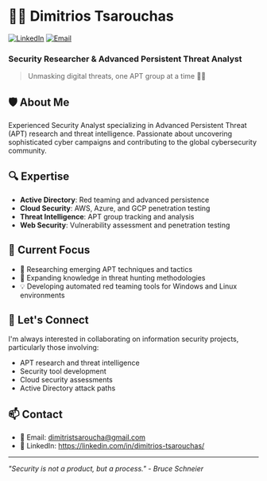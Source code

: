 # 👨‍💻 Dimitrios Tsarouchas

[![LinkedIn](https://img.shields.io/badge/LinkedIn-Connect-blue.svg)](https://linkedin.com/in/dimitrios-tsarouchas/)
[![Email](https://img.shields.io/badge/Email-Contact-red.svg)](mailto:dimitristsaroucha@gmail.com)

### Security Researcher & Advanced Persistent Threat Analyst

> Unmasking digital threats, one APT group at a time 🕵️‍♂️

## 🛡️ About Me

Experienced Security Analyst specializing in Advanced Persistent Threat (APT) research and threat intelligence. Passionate about uncovering sophisticated cyber campaigns and contributing to the global cybersecurity community.

## 🔍 Expertise

- **Active Directory**: Red teaming and advanced persistence
- **Cloud Security**: AWS, Azure, and GCP penetration testing
- **Threat Intelligence**: APT group tracking and analysis
- **Web Security**: Vulnerability assessment and penetration testing

## 🎯 Current Focus

- 🔭 Researching emerging APT techniques and tactics
- 🌱 Expanding knowledge in threat hunting methodologies
- 💡 Developing automated red teaming tools for Windows and Linux environments

## 💬 Let's Connect

I'm always interested in collaborating on information security projects, particularly those involving:
- APT research and threat intelligence
- Security tool development
- Cloud security assessments
- Active Directory attack paths

## 📫 Contact

- 📧 Email: dimitristsaroucha@gmail.com
- 💼 LinkedIn: https://linkedin.com/in/dimitrios-tsarouchas/

---
*"Security is not a product, but a process." - Bruce Schneier*
